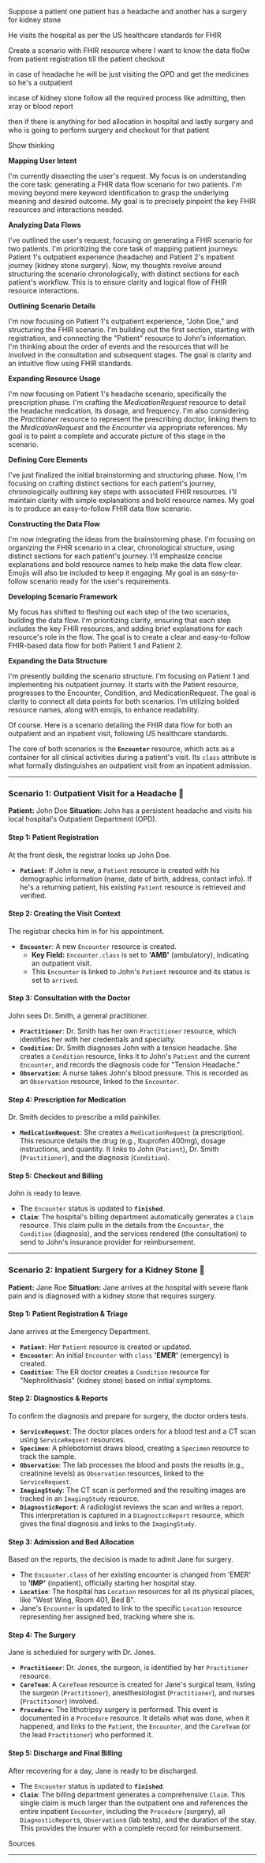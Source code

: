 Suppose a patient one patient has a headache and another has a surgery for kidney stone

He visits the hospital as per the US healthcare standards for FHIR

Create a scenario with FHIR resource where I want to know the data flo0w from patient registration till the patient checkout

in case of headache he will be just visiting the OPD and get the medicines so he's a outpatient

incase of kidney stone follow all the required process like admitting, then xray or blood report

then if there is anything for bed allocation in hospital and lastly surgery and who is going to perform surgery and checkout for that patient

Show thinking

**Mapping User Intent**

I'm currently dissecting the user's request. My focus is on understanding the core task: generating a FHIR data flow scenario for two patients. I'm moving beyond mere keyword identification to grasp the underlying meaning and desired outcome. My goal is to precisely pinpoint the key FHIR resources and interactions needed.

**Analyzing Data Flows**

I've outlined the user's request, focusing on generating a FHIR scenario for two patients. I'm prioritizing the core task of mapping patient journeys: Patient 1's outpatient experience (headache) and Patient 2's inpatient journey (kidney stone surgery). Now, my thoughts revolve around structuring the scenario chronologically, with distinct sections for each patient's workflow. This is to ensure clarity and logical flow of FHIR resource interactions.

**Outlining Scenario Details**

I'm now focusing on Patient 1's outpatient experience, "John Doe," and structuring the FHIR scenario. I'm building out the first section, starting with registration, and connecting the "Patient" resource to John's information. I'm thinking about the order of events and the resources that will be involved in the consultation and subsequent stages. The goal is clarity and an intuitive flow using FHIR standards.

**Expanding Resource Usage**

I'm now focusing on Patient 1's headache scenario, specifically the prescription phase. I'm crafting the _MedicationRequest_ resource to detail the headache medication, its dosage, and frequency. I'm also considering the _Practitioner_ resource to represent the prescribing doctor, linking them to the _MedicationRequest_ and the _Encounter_ via appropriate references. My goal is to paint a complete and accurate picture of this stage in the scenario.

**Defining Core Elements**

I've just finalized the initial brainstorming and structuring phase. Now, I'm focusing on crafting distinct sections for each patient's journey, chronologically outlining key steps with associated FHIR resources. I'll maintain clarity with simple explanations and bold resource names. My goal is to produce an easy-to-follow FHIR data flow scenario.

**Constructing the Data Flow**

I'm now integrating the ideas from the brainstorming phase. I'm focusing on organizing the FHIR scenario in a clear, chronological structure, using distinct sections for each patient's journey. I'll emphasize concise explanations and bold resource names to help make the data flow clear. Emojis will also be included to keep it engaging. My goal is an easy-to-follow scenario ready for the user's requirements.

**Developing Scenario Framework**

My focus has shifted to fleshing out each step of the two scenarios, building the data flow. I'm prioritizing clarity, ensuring that each step includes the key FHIR resources, and adding brief explanations for each resource's role in the flow. The goal is to create a clear and easy-to-follow FHIR-based data flow for both Patient 1 and Patient 2.

**Expanding the Data Structure**

I'm presently building the scenario structure. I'm focusing on Patient 1 and implementing his outpatient journey. It starts with the Patient resource, progresses to the Encounter, Condition, and MedicationRequest. The goal is clarity to connect all data points for both scenarios. I'm utilizing bolded resource names, along with emojis, to enhance readability.

Of course. Here is a scenario detailing the FHIR data flow for both an outpatient and an inpatient visit, following US healthcare standards.

The core of both scenarios is the **`Encounter`** resource, which acts as a container for all clinical activities during a patient's visit. Its `class` attribute is what formally distinguishes an outpatient visit from an inpatient admission.

---

### Scenario 1: Outpatient Visit for a Headache 🤕

**Patient:** John Doe **Situation:** John has a persistent headache and visits his local hospital's Outpatient Department (OPD).

#### **Step 1: Patient Registration**

At the front desk, the registrar looks up John Doe.

*   **`Patient`**: If John is new, a `Patient` resource is created with his demographic information (name, date of birth, address, contact info). If he's a returning patient, his existing `Patient` resource is retrieved and verified.

#### **Step 2: Creating the Visit Context**

The registrar checks him in for his appointment.

*   **`Encounter`**: A new `Encounter` resource is created.
    *   **Key Field:** `Encounter.class` is set to **'AMB'** (ambulatory), indicating an outpatient visit.
    *   This `Encounter` is linked to John's `Patient` resource and its status is set to `arrived`.

#### **Step 3: Consultation with the Doctor**

John sees Dr. Smith, a general practitioner.

*   **`Practitioner`**: Dr. Smith has her own `Practitioner` resource, which identifies her with her credentials and specialty.
*   **`Condition`**: Dr. Smith diagnoses John with a tension headache. She creates a `Condition` resource, links it to John's `Patient` and the current `Encounter`, and records the diagnosis code for "Tension Headache."
*   **`Observation`**: A nurse takes John's blood pressure. This is recorded as an `Observation` resource, linked to the `Encounter`.

#### **Step 4: Prescription for Medication**

Dr. Smith decides to prescribe a mild painkiller.

*   **`MedicationRequest`**: She creates a `MedicationRequest` (a prescription). This resource details the drug (e.g., Ibuprofen 400mg), dosage instructions, and quantity. It links to John (`Patient`), Dr. Smith (`Practitioner`), and the diagnosis (`Condition`).

#### **Step 5: Checkout and Billing**

John is ready to leave.

*   The `Encounter` status is updated to **`finished`**.
*   **`Claim`**: The hospital's billing department automatically generates a `Claim` resource. This claim pulls in the details from the `Encounter`, the `Condition` (diagnosis), and the services rendered (the consultation) to send to John's insurance provider for reimbursement.

---

### Scenario 2: Inpatient Surgery for a Kidney Stone 💎

**Patient:** Jane Roe **Situation:** Jane arrives at the hospital with severe flank pain and is diagnosed with a kidney stone that requires surgery.

#### **Step 1: Patient Registration & Triage**

Jane arrives at the Emergency Department.

*   **`Patient`**: Her `Patient` resource is created or updated.
*   **`Encounter`**: An initial `Encounter` with `class` **'EMER'** (emergency) is created.
*   **`Condition`**: The ER doctor creates a `Condition` resource for "Nephrolithiasis" (kidney stone) based on initial symptoms.

#### **Step 2: Diagnostics & Reports**

To confirm the diagnosis and prepare for surgery, the doctor orders tests.

*   **`ServiceRequest`**: The doctor places orders for a blood test and a CT scan using `ServiceRequest` resources.
*   **`Specimen`**: A phlebotomist draws blood, creating a `Specimen` resource to track the sample.
*   **`Observation`**: The lab processes the blood and posts the results (e.g., creatinine levels) as `Observation` resources, linked to the `ServiceRequest`.
*   **`ImagingStudy`**: The CT scan is performed and the resulting images are tracked in an `ImagingStudy` resource.
*   **`DiagnosticReport`**: A radiologist reviews the scan and writes a report. This interpretation is captured in a `DiagnosticReport` resource, which gives the final diagnosis and links to the `ImagingStudy`.

#### **Step 3: Admission and Bed Allocation**

Based on the reports, the decision is made to admit Jane for surgery.

*   The `Encounter.class` of her existing encounter is changed from 'EMER' to **'IMP'** (inpatient), officially starting her hospital stay.
*   **`Location`**: The hospital has `Location` resources for all its physical places, like "West Wing, Room 401, Bed B".
*   Jane's `Encounter` is updated to link to the specific `Location` resource representing her assigned bed, tracking where she is.

#### **Step 4: The Surgery**

Jane is scheduled for surgery with Dr. Jones.

*   **`Practitioner`**: Dr. Jones, the surgeon, is identified by her `Practitioner` resource.
*   **`CareTeam`**: A `CareTeam` resource is created for Jane's surgical team, listing the surgeon (`Practitioner`), anesthesiologist (`Practitioner`), and nurses (`Practitioner`) involved.
*   **`Procedure`**: The lithotripsy surgery is performed. This event is documented in a `Procedure` resource. It details what was done, when it happened, and links to the `Patient`, the `Encounter`, and the `CareTeam` (or the lead `Practitioner`) who performed it.

#### **Step 5: Discharge and Final Billing**

After recovering for a day, Jane is ready to be discharged.

*   The `Encounter` status is updated to **`finished`**.
*   **`Claim`**: The billing department generates a comprehensive `Claim`. This single claim is much larger than the outpatient one and references the entire inpatient `Encounter`, including the `Procedure` (surgery), all `DiagnosticReport`s, `Observation`s (lab tests), and the duration of the stay. This provides the insurer with a complete record for reimbursement.

Sources

---